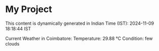# My Project

This content is dynamically generated in Indian Time (IST): 2024-11-09 18:18:44 IST


Current Weather in Coimbatore:
Temperature: 29.88 °C
Condition: few clouds
